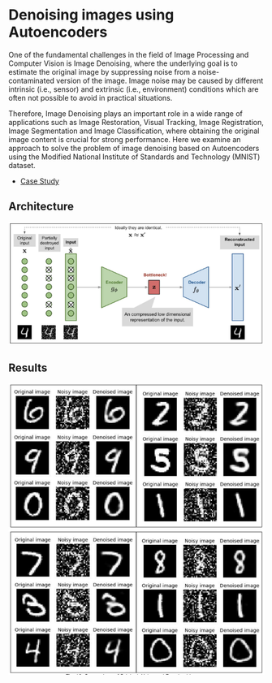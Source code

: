 # Denoising images using Autoencoders

One of the fundamental challenges in the field of Image Processing and Computer Vision is Image Denoising, where the underlying goal is to estimate the original image by suppressing noise from a noise-contaminated version of the image. Image noise may be caused by different intrinsic (i.e., sensor) and extrinsic (i.e., environment) conditions which are often not possible to avoid in practical situations.

Therefore, Image Denoising plays an important role in a wide range of applications such as Image Restoration, Visual Tracking, Image Registration, Image Segmentation and Image Classification, where obtaining the original image content is crucial for strong performance. Here we examine an approach to solve the problem of image denoising based on Autoencoders using the Modified National Institute of Standards and Technology (MNIST) dataset.

- [Case Study](https://drive.google.com/file/d/1TWMdk2CoU3d9am_DsK7_J_Ql53xyYbJg/view?usp=sharing)

## Architecture
<img src="images/3.png" />

## Results
<img src="images/1.png" />
<img src="images/2.png" />